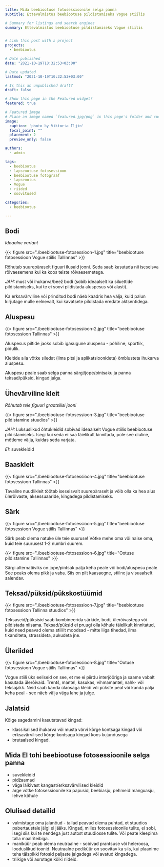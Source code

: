 ```yaml
---
title: Mida beebiootuse fotosessioonile selga panna
subtitle: Ettevalmistus beebiootuse pildistamiseks Vogue stiilis

# Summary for listings and search engines
summary: Ettevalmistus beebiootuse pildistamiseks Vogue stiilis


# Link this post with a project
projects:
  - beebiootus

# Date published
date: "2021-10-19T10:32:53+03:00"

# Date updated
lastmod: "2021-10-19T10:32:53+03:00"

# Is this an unpublished draft?
draft: false

# Show this page in the Featured widget?
featured: true

# Featured image
# Place an image named `featured.jpg/png` in this page's folder and customize its options here.
image:
  caption: 'photo by Viktoria Iljin'
  focal_point: ""
  placement: 2
  preview_only: false

authors:
  - admin

tags:
  - beebiootus
  - lapseootuse fotosessioon
  - beebiootuse fotograaf
  - lapseootus
  - Vogue 
  - riided
  - soovitused 

categories:
  - beebiootus

---
```

## Bodi
_Ideaalne variant_

{{< figure src="./beebiootuse-fotosessioon-1.jpg" title="beebiootuse fotosessioon Vogue stiilis Tallinnas" >}}

Rõhutab suurepäraselt figuuri ilusaid jooni. Seda saab kasutada nii iseseisva rõivaesemena kui ka koos teiste rõivaesemetega.

_JAH:_ must või ihukarva/beež bodi (sobib ideaalselt ka siluettide pildistamiseks, kui te ei soovi pildistada aluspesus või alasti).

Ka erksavärviline või prinditud bodi näeb kaadris hea välja, kuid palun kirjutage mulle eelnevalt, kui kavatsete pildistada eredate aktsentidega.

## Aluspesu

{{< figure src="./beebiootuse-fotosessioon-2.jpg" title="beebiootuse fotosessioon Tallinnas" >}}

Aluspesus piltide jaoks sobib igasugune aluspesu - põhiline, sportlik, pidulik.

Kleitide alla võtke siledat (ilma pitsi ja aplikatsioonideta) õmblusteta ihukarva aluspesu.

Aluspesu peale saab selga panna särgi/jope/pintsaku ja panna teksad/püksid, kingad jalga.

## Ühevärviline kleit
_Rõhutab teie figuuri graatsilisi jooni_

{{< figure src="./beebiootuse-fotosessioon-3.jpg" title="beebiootuse pildistamine stuudios" >}}

_JAH:_ Luksuslikud õhtukleidid sobivad ideaalselt Vogue stiilis beebiootuse pildistamiseks.
Isegi kui seda ei saa täielikult kinnitada, pole see oluline, mõtleme välja, kuidas seda varjata.

_EI:_ suvekleidid

## Baaskleit

{{< figure src="./beebiootuse-fotosessioon-4.jpg" title="beebiootuse fotosessioon Tallinnas" >}}

Tavaline nuudlikleit töötab iseseisvalt suurepäraselt ja võib olla ka hea alus ülerõivaste, aksessuaaride, kingadega pildistamiseks.

## Särk

{{< figure src="./beebiootuse-fotosessioon-5.jpg" title="beebiootuse fotosessioon Vogue stiilis Tallinnas" >}}

Särk peab olema natuke üle teie suuruse! Võtke mehe oma või naise oma, kuid teie suurusest 1-2 numbri suurem. 

{{< figure src="./beebiootuse-fotosessioon-6.jpg" title="Ootuse pildistamine Tallinnas" >}}

Särgi alternatiiviks on jope/pintsak palja keha peale või bodi/aluspesu peale.
See peaks olema pikk ja vaba. Siis on pilt kaasaegne, stiilne ja visuaalselt salendav.

## Teksad/püksid/pükskostüümid

{{< figure src="./beebiootuse-fotosessioon-7.jpg" title="beebiootuse fotosessioon Tallinna stuudios" >}}

Teksaseid/püksisid saab kombineerida särkide, bodi, ülerõivastega või pildistada niisama.
Teksad/püksid ei pruugi olla kõhule täielikult kinnitatud, kuid need peavad olema stiililt moodsad - mitte liiga tihedad, ilma tikanditeta, strassideta, aukudeta jne.

## Üleriided

{{< figure src="./beebiootuse-fotosessioon-8.jpg" title="Ootuse fotosessioon Vogue stiilis Tallinnas" >}}

Vogue stiili üks eeliseid on see, et me ei piirdu interjööriga ja saame vabalt kasutada ülerõivaid.
Trentš, mantel, kasukas, vihmamantel, nahk- või teksajakk.
Neid saab kanda ülaosaga kleidi või pükste peal või kanda palja keha peal - see näeb välja väga lahe ja julge.

## Jalatsid
Kõige sagedamini kasutatavad kingad:
- klassikalised ihukarva või musta värvi kõrge kontsaga kingad või erksavärvilised kõrge kontsaga kingad koos kujundusega
- brutaalsed kingad.

## Mida EI tohi beebiootuse fotosessioonile selga panna
- suvekleidid
- pidžaamad
- väga läikivast kangast/erksavärvilised kleidid
- ärge võtke fotosessioonile ka papusid, beebiasju, pehmeid mänguasju, lehve kõhule

## Olulised detailid
- valmistage oma jalanõud - tallad peavad olema puhtad, et stuudios pabertaustale jälgi ei jääks. Kingad, milles fotosessioonile tulite, ei sobi, isegi siis kui te nendega just autost stuudiosse tulite. Või peate kleepima talla maalriteibiga.
- maniküür peab olema neutraalne - sobivad prantsuse või heleroosa, looduslikud toonid. Neutraalne pediküür on soovitav ka siis, kui plaanime teha täispikki fotosid paljaste jalgadega või avatud kingadega.
- triikige või aurutage kõiki riideid.
